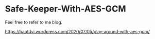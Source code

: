 # Safe-Keeper-With-AES-GCM

Feel free to refer to me blog.

https://baotdvi.wordpress.com/2020/07/05/play-around-with-aes-gcm/

